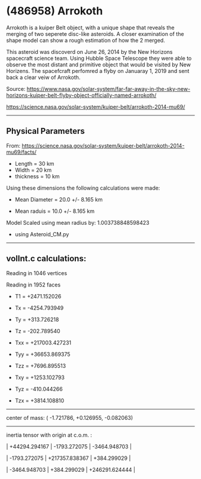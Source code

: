 # (486958) Arrokoth

Arrokoth is a kuiper Belt object, with a unique shape that reveals the merging of two seperete disc-like asteroids. A closer examination  of the shape model can show a rough estimation of how the 2 merged.


This asteroid was discoverd on June 26, 2014 by the New Horizons spacecraft science team. Using Hubble Space Telescope they were able to observe the most distant and primitive object that would be visited by New Horizens. The spacefcraft perfomred a flyby on Januaray 1, 2019 and sent back a clear veiw of Arrokoth. 




Source: https://www.nasa.gov/solar-system/far-far-away-in-the-sky-new-horizons-kuiper-belt-flyby-object-officially-named-arrokoth/

https://science.nasa.gov/solar-system/kuiper-belt/arrokoth-2014-mu69/


---
Physical Parameters
---

From: https://science.nasa.gov/solar-system/kuiper-belt/arrokoth-2014-mu69/facts/

- Length = 30 km
- Width  = 20 km
- thickness  = 10 km

Using these dimensions the following calculations were made:

- Mean Diameter = 20.0 +/- 8.165 km

- Mean raduis = 10.0 +/- 8.165 km

Model Scaled using mean radius by: 1.003738848598423  

 - using Asteroid_CM.py

---
volInt.c calculations:
---



Reading in 1046 vertices

Reading in 1952 faces

- T1 =           +2471.152026

- Tx =           -4254.793949
- Ty =            +313.726218
- Tz =            -202.789540

- Txx =        +217003.427231
- Tyy =         +36653.869375
- Tzz =          +7696.895513

- Txy =          +1253.102793
- Tyz =           -410.044266
- Tzx =          +3814.108810

---

center of mass:  (   -1.721786,   +0.126955,   -0.082063)

---

inertia tensor with origin at c.o.m. :

| +44294.294167 | -1793.272075    | -3464.948703   |

| -1793.272075  | +217357.838367  | +384.299029    |

| -3464.948703  | +384.299029     | +246291.624444 |